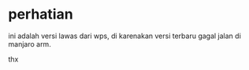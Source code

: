 # perhatian

ini adalah versi lawas dari wps, di karenakan versi terbaru gagal jalan di manjaro arm.

thx
